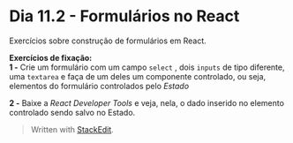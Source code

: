 # Dia 11.2 - Formulários no React

Exercícios sobre construção de formulários em React.

**Exercícios de fixação:**  
**1 -** Crie um formulário com um campo  `select`  , dois  `inputs`  de tipo diferente, uma  `textarea`  e faça de um deles um componente controlado, ou seja, elementos do formulário controlados pelo  _Estado_

**2 -** Baixe a  _React Developer Tools_ e veja, nela, o dado inserido no elemento controlado sendo salvo no Estado.

>Written with [StackEdit](https://stackedit.io/).